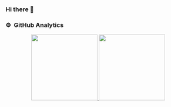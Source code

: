 ### Hi there 👋

### ⚙️ &nbsp;GitHub Analytics

<p align="center">
<a href="https://github.com/amirhooshmand">
  <img height="180em" src="https://github-readme-stats-eight-theta.vercel.app/api?username=amirhooshmand&show_icons=true&theme=algolia&include_all_commits=true&count_private=true"/>
  <img height="180em" src="https://github-readme-stats-eight-theta.vercel.app/api/top-langs/?username=amirhooshmand&layout=compact&langs_count=12&theme=algolia&hide=css,html,scss"/>
</a>
</p>

<!--
**amirhooshmand/amirhooshmand** is a ✨ _special_ ✨ repository because its `README.md` (this file) appears on your GitHub profile.

Here are some ideas to get you started:

- 🔭 I’m currently working on ...
- 🌱 I’m currently learning ...
- 👯 I’m looking to collaborate on ...
- 🤔 I’m looking for help with ...
- 💬 Ask me about ...
- 📫 How to reach me: ...
- 😄 Pronouns: ...
- ⚡ Fun fact: ...
-->
